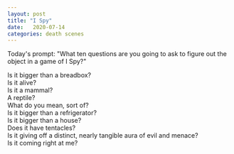 ```yaml
---
layout: post
title: "I Spy"
date:   2020-07-14
categories: death scenes
---
```

Today's prompt: "What ten questions are you going to ask to figure out the object in a game of I Spy?"

Is it bigger than a breadbox?   
Is it alive?   
Is it a mammal?   
A reptile?   
What do you mean, sort of?   
Is it bigger than a refrigerator?   
Is it bigger than a house?   
Does it have tentacles?   
Is it giving off a distinct, nearly tangible aura of evil and menace?   
Is it coming right at me?
